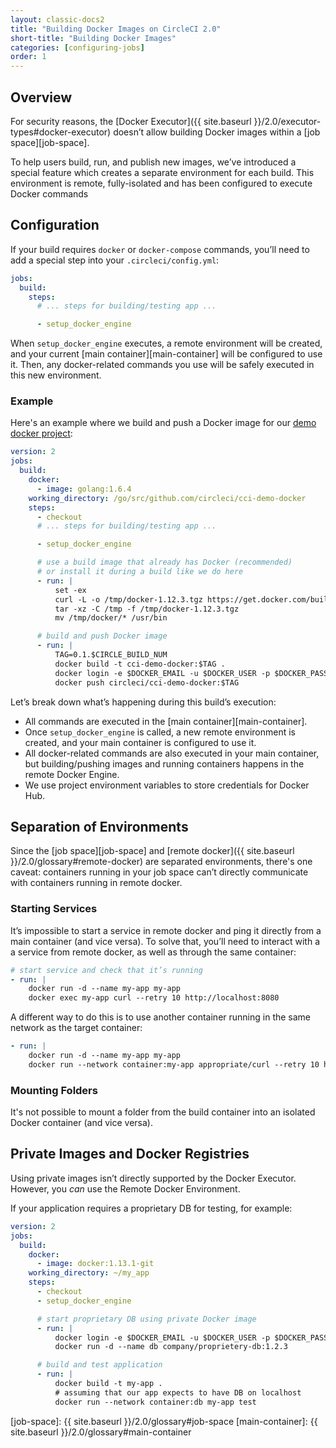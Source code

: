 ```yaml
---
layout: classic-docs2
title: "Building Docker Images on CircleCI 2.0"
short-title: "Building Docker Images"
categories: [configuring-jobs]
order: 1
---
```


## Overview
For security reasons, the [Docker Executor]({{ site.baseurl }}/2.0/executor-types#docker-executor) doesn’t allow building Docker images within a [job space][job-space].

To help users build, run, and publish new images, we’ve introduced a special feature which creates a separate environment for each build. This environment is remote, fully-isolated and has been configured to execute Docker commands

## Configuration
If your build requires `docker` or `docker-compose` commands, you’ll need to add a special step into your `.circleci/config.yml`:

```YAML
jobs:
  build:
    steps:
      # ... steps for building/testing app ...

      - setup_docker_engine
```

When `setup_docker_engine` executes, a remote environment will be created, and your current [main container][main-container] will be configured to use it. Then, any docker-related commands you use will be safely executed in this new environment.

### Example
Here's an example where we build and push a Docker image for our [demo docker project](https://github.com/circleci/cci-demo-docker):

```YAML
version: 2
jobs:
  build:
    docker:
      - image: golang:1.6.4
    working_directory: /go/src/github.com/circleci/cci-demo-docker
    steps:
      - checkout
      # ... steps for building/testing app ...

      - setup_docker_engine

      # use a build image that already has Docker (recommended)
      # or install it during a build like we do here
      - run: |
          set -ex
          curl -L -o /tmp/docker-1.12.3.tgz https://get.docker.com/builds/Linux/x86_64/docker-1.12.3.tgz
          tar -xz -C /tmp -f /tmp/docker-1.12.3.tgz
          mv /tmp/docker/* /usr/bin

      # build and push Docker image
      - run: |
          TAG=0.1.$CIRCLE_BUILD_NUM
          docker build -t cci-demo-docker:$TAG .
          docker login -e $DOCKER_EMAIL -u $DOCKER_USER -p $DOCKER_PASS
          docker push circleci/cci-demo-docker:$TAG
```

Let’s break down what’s happening during this build’s execution:

- All commands are executed in the [main container][main-container].
- Once `setup_docker_engine` is called, a new remote environment is created, and your main container is configured to use it.
- All docker-related commands are also executed in your main container, but building/pushing images and running containers happens in the remote Docker Engine.
- We use project environment variables to store credentials for Docker Hub.

## Separation of Environments
Since the [job space][job-space] and [remote docker]({{ site.baseurl }}/2.0/glossary#remote-docker) are separated environments, there's one caveat: containers running in your job space can’t directly communicate with containers running in remote docker.

### Starting Services
It’s impossible to start a service in remote docker and ping it directly from a main container (and vice versa). To solve that, you’ll need to interact with a a service from remote docker, as well as through the same container:

```YAML
# start service and check that it’s running
- run: |
    docker run -d --name my-app my-app
    docker exec my-app curl --retry 10 http://localhost:8080
```

A different way to do this is to use another container running in the same network as the target container:

```YAML
- run: |
    docker run -d --name my-app my-app
    docker run --network container:my-app appropriate/curl --retry 10 http://localhost:8080
```

### Mounting Folders
It's not possible to mount a folder from the build container into an isolated Docker container (and vice versa).

## Private Images and Docker Registries
Using private images isn’t directly supported by the Docker Executor. However, you _can_ use the Remote Docker Environment.

If your application requires a proprietary DB for testing, for example:

```YAML
version: 2
jobs:
  build:
    docker:
      - image: docker:1.13.1-git
    working_directory: ~/my_app
    steps:
      - checkout
      - setup_docker_engine

      # start proprietary DB using private Docker image
      - run: |
          docker login -e $DOCKER_EMAIL -u $DOCKER_USER -p $DOCKER_PASS
          docker run -d --name db company/proprietery-db:1.2.3

      # build and test application
      - run: |
          docker build -t my-app .
          # assuming that our app expects to have DB on localhost
          docker run --network container:db my-app test
```

[job-space]: {{ site.baseurl }}/2.0/glossary#job-space
[main-container]: {{ site.baseurl }}/2.0/glossary#main-container
